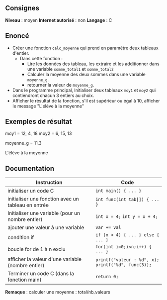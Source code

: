 ## Consignes

**Niveau** : moyen
**Internet autorisé** : non
**Langage** : C

## Enoncé

- Créer une fonction `calc_moyenne` qui prend en paramètre deux tableaux d'entier.
    - Dans cette fonction :
        - Lire les données des tableau, les extraire et les additionner dans une variable `somme_total1` et `somme_total2`
        - Calculer la moyenne des deux sommes dans une variable `moyenne_g`.
        - retourner la valeur de `moyenne_g`.
- Dans le programme principal, Initialiser deux tableaux `moy1` et `moy2` qui contiendront chacun 3 entiers au choix.
- Afficher le résultat de la fonction, s'il est supérieur ou égal à 10, afficher le message "L'élève à la moyenne"

## Exemples de résultat

moy1 = 12, 4, 18
moy2 = 6, 15, 13

moyenne_g = 11.3

L'élève à la moyenne

## Documentation
| Instruction                                        | Code                                                    |
| -------------------------------------------------- | ------------------------------------------------------- |
| initialiser un code C                              | `int main() { ... }`                                    |
| initialiser une fonction avec un tableau en entrée | `int func(int tab[]) { ... }`                           |
| Initialiser une variable (pour un nombre entier)   | `int x = 4;` `int y = x + 4;`                           |
| ajouter une valeur à une variable                  | `var += val`                                            |
| condition if                                       | `if (x < 4) { ... } else { ... }`<br>                   |
| boucle for de 1 à n exclu                          | `for(int i=0;i<n;i++) { ... }`                          |
| afficher la valeur d'une variable (nombre entier)  | `printf("valeur : %d", x);`<br>`printf("%d", func(3));` |
| Terminer un code C (dans la fonction main)         | `return 0;`                                             |
**Remaque** : calculer une moyenne : total/nb_valeurs